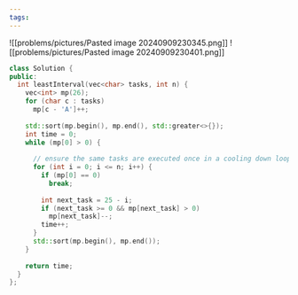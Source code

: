 ```yaml
---
tags:
---
```

![[problems/pictures/Pasted image 20240909230345.png]]
![[problems/pictures/Pasted image 20240909230401.png]]

```c++
class Solution {  
public:  
  int leastInterval(vec<char> tasks, int n) {  
    vec<int> mp(26);  
    for (char c : tasks)  
      mp[c - 'A']++;  
  
    std::sort(mp.begin(), mp.end(), std::greater<>{});  
    int time = 0;  
    while (mp[0] > 0) {  
  
      // ensure the same tasks are executed once in a cooling down loop  
      for (int i = 0; i <= n; i++) {  
        if (mp[0] == 0)  
          break;  
  
        int next_task = 25 - i;  
        if (next_task >= 0 && mp[next_task] > 0)  
          mp[next_task]--;  
        time++;  
      }  
      std::sort(mp.begin(), mp.end());  
    }  
  
    return time;  
  }  
};
```